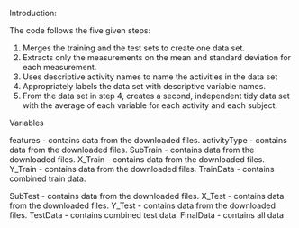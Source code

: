 Introduction:

The code follows the five given steps:

1. Merges the training and the test sets to create one data set.
2. Extracts only the measurements on the mean and standard deviation for each measurement.
3. Uses descriptive activity names to name the activities in the data set
4. Appropriately labels the data set with descriptive variable names.
5. From the data set in step 4, creates a second, independent tidy data set with the average of each variable for each activity and each subject.

Variables

features - contains data from the downloaded files.
activityType  - contains data from the downloaded files.
SubTrain  - contains data from the downloaded files.
X_Train  - contains data from the downloaded files.
Y_Train  - contains data from the downloaded files.
TrainData  - contains combined train data.

SubTest - contains data from the downloaded files.
X_Test - contains data from the downloaded files.
Y_Test - contains data from the downloaded files.
TestData - contains combined test data.
FinalData - contains all data
